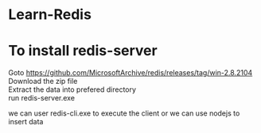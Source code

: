# Learn-Redis

To install redis-server
======================

Goto https://github.com/MicrosoftArchive/redis/releases/tag/win-2.8.2104 <br>
Download the zip file <br>
Extract the data into prefered directory <br>
run redis-server.exe <br>

we can user redis-cli.exe to execute the client or we can use nodejs to insert data <br>

